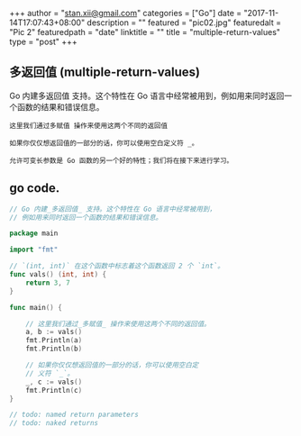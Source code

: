 +++
author = "stan.xii@gmail.com"
categories = ["Go"]
date = "2017-11-14T17:07:43+08:00"
description = ""
featured = "pic02.jpg"
featuredalt = "Pic 2"
featuredpath = "date"
linktitle = ""
title = "multiple-return-values"
type = "post"
+++


## 多返回值  (multiple-return-values)


Go 内建多返回值 支持。这个特性在 Go 语言中经常被用到，例如用来同时返回一个函数的结果和错误信息。

```
这里我们通过多赋值 操作来使用这两个不同的返回值

如果你仅仅想返回值的一部分的话，你可以使用空白定义符 _。

允许可变长参数是 Go 函数的另一个好的特性；我们将在接下来进行学习。
```



## go code.
```go
// Go 内建_多返回值_ 支持。这个特性在 Go 语言中经常被用到，
// 例如用来同时返回一个函数的结果和错误信息。

package main

import "fmt"

// `(int, int)` 在这个函数中标志着这个函数返回 2 个 `int`。
func vals() (int, int) {
    return 3, 7
}

func main() {

    // 这里我们通过_多赋值_ 操作来使用这两个不同的返回值。
    a, b := vals()
    fmt.Println(a)
    fmt.Println(b)

    // 如果你仅仅想返回值的一部分的话，你可以使用空白定
    // 义符 `_`。
    _, c := vals()
    fmt.Println(c)
}

// todo: named return parameters
// todo: naked returns

```
